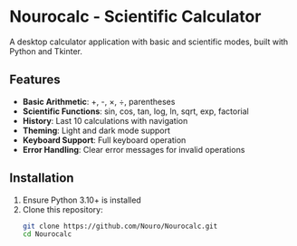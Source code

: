 # Nourocalc - Scientific Calculator

A desktop calculator application with basic and scientific modes, built with Python and Tkinter.

## Features
- **Basic Arithmetic**: +, -, ×, ÷, parentheses
- **Scientific Functions**: sin, cos, tan, log, ln, sqrt, exp, factorial
- **History**: Last 10 calculations with navigation
- **Theming**: Light and dark mode support
- **Keyboard Support**: Full keyboard operation
- **Error Handling**: Clear error messages for invalid operations

## Installation
1. Ensure Python 3.10+ is installed
2. Clone this repository:
   ```bash
   git clone https://github.com/Nouro/Nourocalc.git
   cd Nourocalc